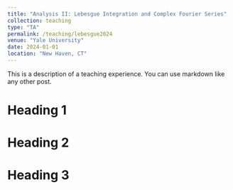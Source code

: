 ```yaml
---
title: "Analysis II: Lebesgue Integration and Complex Fourier Series"
collection: teaching
type: "TA"
permalink: /teaching/lebesgue2024
venue: "Yale University"
date: 2024-01-01
location: "New Haven, CT"
---
```


This is a description of a teaching experience. You can use markdown like any other post.

Heading 1
======

Heading 2
======

Heading 3
======
